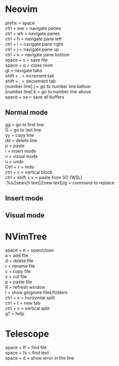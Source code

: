 # Neovim

prefix = space   
ctrl + ww = navigate panes   
ctrl + wh = navigate panes   
ctrl + h = navigate pane left   
ctrl + l = navigate pane right   
ctrl + j = navigate pane up   
ctrl + k = navigate pane bottom   
space + s = save file   
space + q = close nvim   
gt = navigate tabs   
shift + . = increment tab   
shift + , = decrement tab   
[number line] j = go to number line bellow   
[number line] k = go to number line above   
space + sa = save all buffers   

## Normal mode
gg = go to first line   
G = go to last line   
yy = copy line   
dd = delete line   
p = paste   
i = insert mode   
v = visual mode   
u = undo   
Ctrl + r = redo   
ctrl + v = vertical block   
ctrl + shift + v = paste from SO (WSL)   
:%s/[search text]/[new text]/g = command to replace   

## Insert mode

## Visual mode

# NVimTree

space + e = open/close   
a = add file   
d = delete file   
r = rename file   
c = copy file   
x = cut file   
p = paste file   
R = refresh window   
I = show gitignore files/folders   
ctrl + x = horizontal split   
ctrl + t = new tab   
ctrl + v = vertical split   
g? = help   

# Telescope
space + ff = find file   
space + fs = find text   
space + d = show error in the line   
